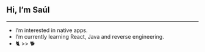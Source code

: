 ## Hi, I’m Saúl
---
 - I’m interested in native apps.
 - I’m currently learning React, Java and reverse engineering.
 - :cat2: >> :dog2: 
